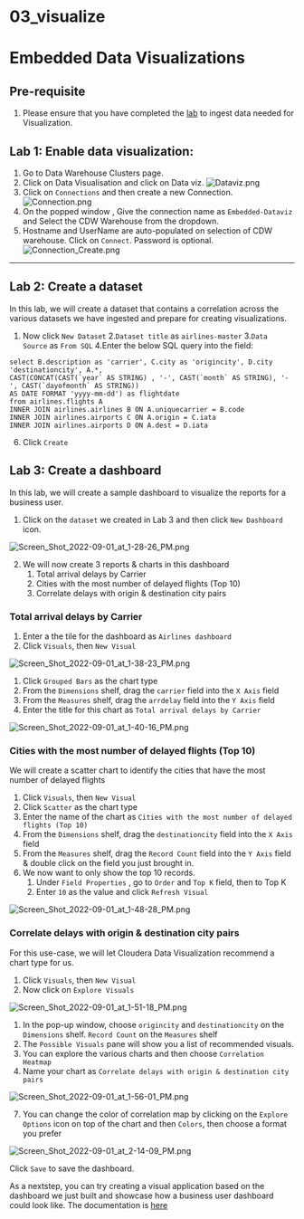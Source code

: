 # 03_visualize

# Embedded Data Visualizations

## Pre-requisite

1. Please ensure that you have completed the [lab](01_ingest.md#lab-2-ingest-into-other-tables-needed-for-analysis-and-visualization) to ingest data needed for Visualization.

## Lab 1: Enable data visualization:

1. Go to Data Warehouse Clusters page.
2. Click on Data Visualisation and click on Data viz.
![Dataviz.png](images/CDV_Dataviz_click.png)
3. Click on `Connections` and then create a new Connection.
![Connection.png](images/CDV_Connection.png) 
4. On the popped window , Give the connection name as `Embedded-Dataviz` and Select the CDW Warehouse from the dropdown.
5. Hostname and UserName are auto-populated on selection of CDW warehouse. Click on `Connect`. Password is optional.
![Connection_Create.png](images/CDV_Connection_Create.png)

---

## Lab 2: Create a dataset

In this lab, we will create a dataset that contains a correlation across the various datasets we have ingested and prepare for creating visualizations.

1. Now click `New Dataset`
2.`Dataset title` as `airlines-master`
3.`Data Source` as `From SQL`
4.Enter the below SQL query into the field:

```
select B.description as 'carrier', C.city as 'origincity', D.city 'destinationcity', A.*,
CAST(CONCAT(CAST(`year` AS STRING) , '-', CAST(`month` AS STRING), '-', CAST(`dayofmonth` AS STRING))
AS DATE FORMAT 'yyyy-mm-dd') as flightdate
from airlines.flights A
INNER JOIN airlines.airlines B ON A.uniquecarrier = B.code
INNER JOIN airlines.airports C ON A.origin = C.iata
INNER JOIN airlines.airports D ON A.dest = D.iata
```

6. Click `Create`

## Lab 3: Create a dashboard

In this lab, we will create a sample dashboard to visualize the reports for a business user.

1. Click on the `dataset` we created in Lab 3 and then click `New Dashboard` icon.

![Screen_Shot_2022-09-01_at_1-28-26_PM.png](images/Screen_Shot_2022-09-01_at_1-28-26_PM.png)

2. We will now create 3 reports & charts in this dashboard
    1. Total arrival delays by Carrier
    2. Cities with the most number of delayed flights \(Top 10\)
    3. Correlate delays with origin & destination city pairs

### Total arrival delays by Carrier

1. Enter a the tile for the dashboard as `Airlines dashboard`
2. Click `Visuals`, then `New Visual`

![Screen_Shot_2022-09-01_at_1-38-23_PM.png](images/Screen_Shot_2022-09-01_at_1-38-23_PM.png)

1. Click `Grouped Bars` as the chart type
2. From the `Dimensions` shelf, drag the `carrier` field into the `X Axis` field
3. From the `Measures` shelf, drag the `arrdelay` field into the `Y Axis` field
4. Enter the title for this chart as `Total arrival delays by Carrier`

![Screen_Shot_2022-09-01_at_1-40-16_PM.png](images/Screen_Shot_2022-09-01_at_1-40-16_PM.png)

### Cities with the most number of delayed flights \(Top 10\)

We will create a scatter chart to identify the cities that have the most number of delayed flights

1. Click `Visuals`, then `New Visual`
2. Click `Scatter` as the chart type
3. Enter the name of the chart as `Cities with the most number of delayed flights (Top 10)`
4. From the `Dimensions` shelf, drag the `destinationcity` field into the `X Axis` field
5. From the `Measures` shelf, drag the `Record Count` field into the `Y Axis` field & double click on the field you just brought in.
6. We now want to only show the top 10 records.
    1. Under `Field Properties` , go to `Order` and `Top K` field, then to Top K
    2. Enter `10` as the value and click `Refresh Visual`

![Screen_Shot_2022-09-01_at_1-48-28_PM.png](images/Screen_Shot_2022-09-01_at_1-48-28_PM.png)

### Correlate delays with origin & destination city pairs

For this use\-case, we will let Cloudera Data Visualization recommend a chart type for us.

1. Click `Visuals`, then `New Visual`
2. Now click on `Explore Visuals`

![Screen_Shot_2022-09-01_at_1-51-18_PM.png](images/Screen_Shot_2022-09-01_at_1-51-18_PM.png)

1. In the pop-up window, choose `origincity` and `destinationcity` on the `Dimensions` shelf. `Record Count` on the `Measures` shelf
2. The `Possible Visuals` pane will show you a list of recommended visuals.
3. You can explore the various charts and then choose `Correlation Heatmap`
4. Name your chart as `Correlate delays with origin & destination city pairs`

![Screen_Shot_2022-09-01_at_1-56-01_PM.png](images/Screen_Shot_2022-09-01_at_1-56-01_PM.png)

7. You can change the color of correlation map by clicking on the `Explore Options` icon on top of the chart and then `Colors`, then choose a format you prefer

![Screen_Shot_2022-09-01_at_2-14-09_PM.png](images/Screen_Shot_2022-09-01_at_2-14-09_PM.png)

Click `Save` to save the dashboard.

As a nextstep, you can try creating a visual application based on the dashboard we just built and showcase how a business user dashboard could look like. The documentation is [here](https://docs.cloudera.com/data-visualization/7/howto-apps/topics/viz-create-app.html)
